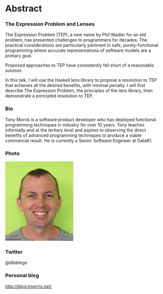# Abstract

### The Expression Problem and Lenses

The Expression Problem (TEP), a new name by Phil Wadler for an old problem, has
presented challenges to programmers for decades. The practical considerations
are particularly pertinent in safe, purely-functional programming where
accurate representations of software models are a primary goal.

Proposed approaches to TEP have consistently fell short of a reasonable
solution.

In this talk, I will use the Haskell lens library to propose a resolution to TEP
that achieves all the desired benefits, with minimal penalty. I will first
describe The Expression Problem, the principles of the lens library, then
demonstrate a principled resolution to TEP.

### Bio

Tony Morris is a software product developer who has deployed functional
programming techniques in industry for over 10 years. Tony teaches informally
and at the tertiary level and aspires to observing the direct benefits of
advanced programming techniques to produce a viable commercial result. He is
currently a Senior Software Engineer at Data61.

### Photo

<a href="tony.jpg">
  <img src="tony.jpg" alt="Tony Morris" style="width: 220px"/>
</a>

### Twitter

@dibblego

### Personal blog

http://blog.tmorris.net/
